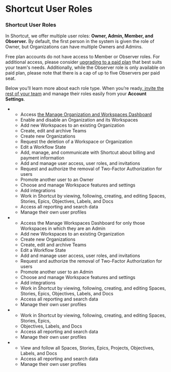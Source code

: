 # Shortcut User Roles

### Shortcut User Roles

In Shortcut, we offer multiple user roles: **Owner, Admin, Member, and Observer.** By default, the first person in the system is given the role of Owner, but Organizations can have multiple Owners and Admins.

Free plan accounts do not have access to Member or Observer roles. For additional access, please consider [upgrading to a paid plan](https://app.shortcut.com/settings/billing) that best suits your team's needs. Additionally, while the Observer role is only available on paid plan, please note that there is a cap of up to five Observers per paid seat.&#x20;

Below you’ll learn more about each role type. When you’re ready,[ invite the rest of your team](https://help.shortcut.com/hc/en-us/articles/360033599271-Managing-Invitations) and manage their roles easily from your **Account** **Settings**.

*
  * Access [the Manage Organization and Workspaces Dashboard](https://help.shortcut.com/hc/en-us/articles/360001083483)
  * Enable and disable an Organization and its Workspaces
  * Add new Workspaces to an existing Organization
  * Create, edit and archive Teams
  * Create new Organizations
  * Request the deletion of a Workspace or Organization
  * Edit a Workflow State
  * Add, manage, and communicate with Shortcut about billing and payment information
  * Add and manage user access, user roles, and invitations
  * Request and authorize the removal of Two-Factor Authorization for users
  * Promote another user to an Owner
  * Choose and manage Workspace features and settings
  * Add integrations
  * Work in Shortcut by viewing, following, creating, and editing Spaces, Stories, Epics, Objectives, Labels, and Docs
  * Access all reporting and search data
  * Manage their own user profiles
*
  * Access the Manage Workspaces Dashboard for only those Workspaces in which they are an Admin
  * Add new Workspaces to an existing Organization
  * Create new Organizations
  * Create, edit and archive Teams
  * Edit a Workflow State
  * Add and manage user access, user roles, and invitations
  * Request and authorize the removal of Two-Factor Authorization for users
  * Promote another user to an Admin
  * Choose and manage Workspace features and settings
  * Add integrations
  * Work in Shortcut by viewing, following, creating, and editing Spaces, Stories, Epics, Objectives, Labels, and Docs
  * Access all reporting and search data
  * Manage their own user profiles
*
  * Work in Shortcut by viewing, following, creating, and editing Spaces, Stories, Epics,
  * Objectives, Labels, and Docs
  * Access all reporting and search data
  * Manage their own user profiles
*
  * View and follow all Spaces, Stories, Epics, Projects, Objectives, Labels, and Docs
  * Access all reporting and search data
  * Manage their own user profiles
